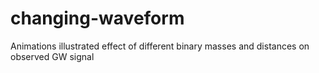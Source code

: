 # changing-waveform
Animations illustrated effect of different binary masses and distances on observed GW signal
